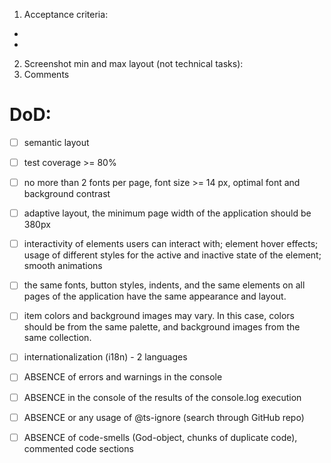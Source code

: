 1. Acceptance criteria:

-
-

2. Screenshot min and max layout (not technical tasks):
3. Comments

# DoD:

- [ ] semantic layout

- [ ] test coverage >= 80%

- [ ] no more than 2 fonts per page, font size >= 14 px, optimal font and background contrast

- [ ] adaptive layout, the minimum page width of the application should be 380px

- [ ] interactivity of elements users can interact with; element hover effects; usage of different styles for the active and inactive state of the element; smooth animations

- [ ] the same fonts, button styles, indents, and the same elements on all pages of the application have the same appearance and layout.

- [ ] item colors and background images may vary. In this case, colors should be from the same palette, and background images from the same collection.

- [ ] internationalization (i18n) - 2 languages

- [ ] ABSENCE of errors and warnings in the console

- [ ] ABSENCE in the console of the results of the console.log execution

- [ ] ABSENCE or any usage of @ts-ignore (search through GitHub repo)

- [ ] ABSENCE of code-smells (God-object, chunks of duplicate code), commented code sections
